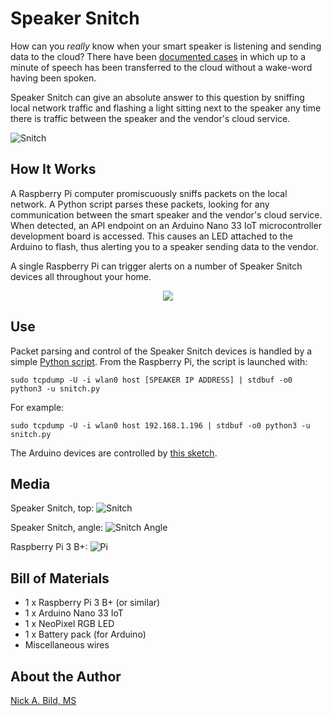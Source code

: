# Speaker Snitch

How can you *really* know when your smart speaker is listening and sending data to the cloud?  There have been [documented cases](https://content.sciendo.com/view/journals/popets/2020/4/article-p255.xml?language=en) in which up to a minute of speech has been transferred to the cloud without a wake-word having been spoken.

Speaker Snitch can give an absolute answer to this question by sniffing local network traffic and flashing a light sitting next to the speaker any time there is traffic between the speaker and the vendor's cloud service.

![Snitch](https://raw.githubusercontent.com/nickbild/speaker_snitch/main/media/snitch_near_google_home.png)

## How It Works

A Raspberry Pi computer promiscuously sniffs packets on the local network.  A Python script parses these packets, looking for any communication between the smart speaker and the vendor's cloud service.  When detected, an API endpoint on an Arduino Nano 33 IoT microcontroller development board is accessed.  This causes an LED attached to the Arduino to flash, thus alerting you to a speaker sending data to the vendor.

A single Raspberry Pi can trigger alerts on a number of Speaker Snitch devices all throughout your home.

<p align="center">
<img src="https://raw.githubusercontent.com/nickbild/speaker_snitch/main/media/speaker_snitch_setup.jpg">
</p>

## Use

Packet parsing and control of the Speaker Snitch devices is handled by a simple [Python script](https://github.com/nickbild/speaker_snitch/blob/main/snitch.py).  From the Raspberry Pi, the script is launched with:

`sudo tcpdump -U -i wlan0 host [SPEAKER IP ADDRESS] | stdbuf -o0 python3 -u snitch.py`

For example:

`sudo tcpdump -U -i wlan0 host 192.168.1.196 | stdbuf -o0 python3 -u snitch.py`

The Arduino devices are controlled by [this sketch](https://github.com/nickbild/speaker_snitch/tree/main/speaker_snitch_alert).

## Media

Speaker Snitch, top:
![Snitch](https://raw.githubusercontent.com/nickbild/speaker_snitch/main/media/snitch_top_sm.jpg)

Speaker Snitch, angle:
![Snitch Angle](https://raw.githubusercontent.com/nickbild/speaker_snitch/main/media/snitch_angle_sm.jpg)

Raspberry Pi 3 B+:
![Pi](https://raw.githubusercontent.com/nickbild/speaker_snitch/main/media/raspberry_pi_3_sm.jpg)

## Bill of Materials

- 1 x Raspberry Pi 3 B+ (or similar)
- 1 x Arduino Nano 33 IoT
- 1 x NeoPixel RGB LED
- 1 x Battery pack (for Arduino)
- Miscellaneous wires

## About the Author

[Nick A. Bild, MS](https://nickbild79.firebaseapp.com/#!/)
